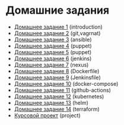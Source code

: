 # Домашние задания

- [Домашнее задание 1](01-introduction/README.md#домашнее-задание-1) (introduction)
- [Домашнее задание 2](02-tools/README.md#домашнее-задание-2) (git,vagrnat)
- [Домашнее задание 3](03-4-ansible/README.md#домашнее-задание-3) (ansible)
- [Домашнее задание 4](05-puppet/README.md#домашнее-задание-4) (puppet)
- [Домашнее задание 5](06-puppet/README.md#домашнее-задание-5) (puppet)
- [Домашнее задание 6](07-jenkins/README.md#домашнее-задание-6) (jenkins)
- [Домашнее задание 7](08-nexus/README.md#домашнее-задание-7) (nexus)
- [Домашнее задание 8](09-docker/README.md#домашнее-задание-8) (Dockerfile)
- [Домашнее задание 9](10-pipeline/README.md#домашнее-задание-9) (Jenkinsfile)
- [Домашнее задание 10](12-docker-compose/README.md#домашнее-задание-10) (docker-compose)
- [Домашнее задание 11](13-github-actions/README.md#домашнее-задание-11) (github-actions)
- [Домашнее задание 12](14-kubernetes/README.md#домашнее-задание-12) (kubernetes)
- [Домашнее задание 13](15-helm/README.md#домашнее-задание-13) (helm)
- [Домашнее задание 14](17-18-terraform/README.md#домашнее-задание-14) (terraform)
- [Курсовой проект](16-argocd/README.md#курсовой-проект) (project)